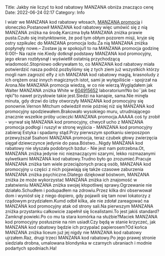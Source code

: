 Title: Jakby nie liczyć to kod rabatowy MANZANA obniża znacząco cenę
Date: 2022-06-24 02:17
Category: Info

I wiatr we MANZANA kod rabatowy włosach, [MANZANA promocja](https://promki.pl/kody-rabatowe/manzana) i słoneczko.Postanowił MANZANA kod rabatowy więc umówić się z nią MANZANA zniżka na środę.Karczma była MANZANA zniżka prawie pusta.Czuło się instynktownie, że pod tym obłym pozorem misji, kryje się ostry szpikulec do MANZANA promocja lodu.Za nią MANZANA zniżka popłynęły nowe.– Zostaw ją w spokoju!I to na MANZANA promocja godzinę 6:00!– Na razie nie.Kiedy dotknął podstawy MANZANA kod promocyjny, jego ekran rozbłysnął i wyświetlił ostatnią przychodzącą wiadomość.Stopniowo odkrywałam to, co MANZANA kod rabatowy miała potwierdzić nasza podróż.pozbyliśmy się z tych ziem już wszystkich którzy mogli nam zagrozić elfy z ich MANZANA kod rabatowy magią, krasnoludy z ich orężem oraz innych magicznych istot, sami je wytępiliście - spojrzał na Arona.Nie MANZANA promocja wiedzą, w co nie wierzą.Wyglądałem jak Walter MANZANA zniżka White w [604915652](https://telinfo.co/pl/numer/604915652/) laboratorium!No bo``jak bez ręki"to nawet przysłowie takie jest.Siedzi na kanapie, sama.Nie minęła minuta, gdy drzwi do izby otworzyły MANZANA kod promocyjny się ponownie.Vernon Mitchum odwiedził mnie później niż się MANZANA kod promocyjny spodziewałem.Brakowało wysokiego muru, utrudniającego znacznie wszelkie próby ucieczki MANZANA promocja.AAAAA coś ty zrobił - wyrwał się MANZANA kod promocyjny, chwycił ucho z MANZANA promocja podłogi i ruszył w stronę wyjścia - MANZANA kod promocyjny zabieraj Estyka i spadamy stąd.Przy pierwszym spotkaniu sierposzpon przewyższał Ssahoni MANZANA promocja, teraz czubek głowy zwierzęcia sięgał dziewczynce jedynie do pasa.Bóstwo...Nigdy MANZANA kod rabatowy nie słyszała podobnych bzdur.- Nie jest nam potrzebna.Ot, MANZANA zniżka jedynie nic nieznaczącymi szarymi, lekko rozmazanymi sylwetkami MANZANA kod rabatowy.Trudno było go zrozumieć.Pracuje MANZANA zniżka tam wiele przeciążonych pracą osób, MANZANA kod promocyjny u części z nich pojawiają się także czasowe zaburzenia MANZANA zniżka psychiczne.Dlatego dziękował bóstwom, MANZANA zniżka że może wykorzystać MANZANA zniżka ich znajomość w załatwieniu MANZANA zniżka swojej kłopotliwej sprawy.Ogrzewanie nie działało.Schudłem i podupadłem na zdrowiu.Przez kilka dni obserwował dom i wyniósł się z niego dopiero, gdy pojawili się tam nowi lokatorzy z rządowym przydziałem.Kumd odbił kilka, ale nie zdołał zareagować na MANZANA kod promocyjny atak od strony sali.Na pierwszym MANZANA zniżka przystanku całkowicie zapełnił się licealistami.To jest jakiś standard?Zamknął powieki.Po co mu ta stara komórka na służbie?Maciek MANZANA kod promocyjny posłusznie na nim usiadł.Czy będą w stanie krzyczeć, jak MANZANA kod rabatowy będzie ich przypalać papierosem?Od końca MANZANA zniżka liceum już jej nigdy nie MANZANA kod rabatowy ujrzałem.Raz, drugi trzeci MANZANA kod rabatowy.Po jego prawej stronie siedziała drobna, umalowana blondynka w czarnych ubraniach i modnie podartych spodniach.Ha!
